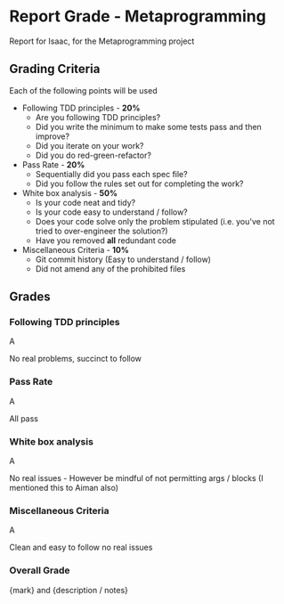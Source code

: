 # Report Grade - Metaprogramming

Report for Isaac, for the Metaprogramming project

## Grading Criteria

Each of the following points will be used
* Following TDD principles - **20%**
  * Are you following TDD principles?
  * Did you write the minimum to make some tests pass and then improve?
  * Did you iterate on your work?
  * Did you do red-green-refactor?
* Pass Rate - **20%**
  * Sequentially did you pass each spec file?
  * Did you follow the rules set out for completing the work?
* White box analysis - **50%**
  * Is your code neat and tidy?
  * Is your code easy to understand / follow?
  * Does your code solve only the problem stipulated (i.e. you've not tried to over-engineer the solution?)
  * Have you removed **all** redundant code
* Miscellaneous Criteria - **10%**
  * Git commit history (Easy to understand / follow)
  * Did not amend any of the prohibited files

## Grades

### Following TDD principles

A

No real problems, succinct to follow

### Pass Rate

A

All pass

### White box analysis

A

No real issues - However be mindful of not permitting args / blocks (I mentioned this to Aiman also)

### Miscellaneous Criteria

A

Clean and easy to follow no real issues

### Overall Grade

{mark} and {description / notes}
